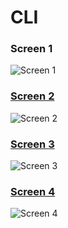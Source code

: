 # CLI
### Screen 1
![Screen 1](https://monosnap.com/file/qolA3LstlvphJj6YmYWHnseNp1Z7dN)
### [Screen 2](https://i.ibb.co/NTgMJMF/Screen-2.png)
![Screen 2](https://i.ibb.co/NTgMJMF/Screen-2.png)
### [Screen 3](https://i.ibb.co/VmcRRvd/Screen-3.png)
![Screen 3](https://i.ibb.co/VmcRRvd/Screen-3.png)
### [Screen 4](https://i.ibb.co/0ynDh3W/Screen-4.png)
![Screen 4](https://i.ibb.co/0ynDh3W/Screen-4.png)
